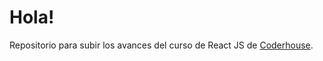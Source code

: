 # Hola!

Repositorio para subir los avances del curso de React JS de [Coderhouse](https://www.coderhouse.com/online/reactjs).